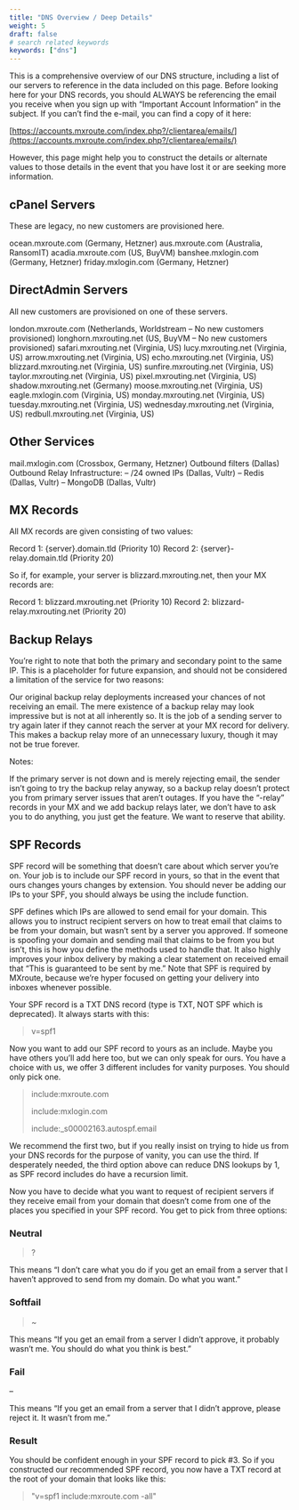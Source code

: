 ```yaml
---
title: "DNS Overview / Deep Details"
weight: 5
draft: false
# search related keywords
keywords: ["dns"]
---
```


This is a comprehensive overview of our DNS structure, including a list of our servers to reference in the data included on this page. Before looking here for your DNS records, you should ALWAYS be referencing the email you receive when you sign up with “Important Account Information” in the subject. If you can’t find the e-mail, you can find a copy of it here:

[https://accounts.mxroute.com/index.php?/clientarea/emails/](https://accounts.mxroute.com/index.php?/clientarea/emails/) 

However, this page might help you to construct the details or alternate values to those details in the event that you have lost it or are seeking more information.

## cPanel Servers

These are legacy, no new customers are provisioned here.

ocean.mxroute.com (Germany, Hetzner)
aus.mxroute.com (Australia, RansomIT)
acadia.mxroute.com (US, BuyVM)
banshee.mxlogin.com (Germany, Hetzner)
friday.mxlogin.com (Germany, Hetzner)

## DirectAdmin Servers

All new customers are provisioned on one of these servers.

london.mxroute.com (Netherlands, Worldstream – No new customers provisioned)
longhorn.mxrouting.net (US, BuyVM – No new customers provisioned)
safari.mxrouting.net (Virginia, US)
lucy.mxrouting.net (Virginia, US)
arrow.mxrouting.net (Virginia, US)
echo.mxrouting.net (Virginia, US)
blizzard.mxrouting.net (Virginia, US)
sunfire.mxrouting.net (Virginia, US)
taylor.mxrouting.net (Virginia, US)
pixel.mxrouting.net (Virginia, US)
shadow.mxrouting.net (Germany)
moose.mxrouting.net (Virginia, US)
eagle.mxlogin.com (Virginia, US)
monday.mxrouting.net (Virginia, US)
tuesday.mxrouting.net (Virginia, US)
wednesday.mxrouting.net (Virginia, US)
redbull.mxrouting.net (Virginia, US)

## Other Services

mail.mxlogin.com (Crossbox, Germany, Hetzner)
Outbound filters (Dallas)
Outbound Relay Infrastructure:
– /24 owned IPs (Dallas, Vultr)
– Redis (Dallas, Vultr)
– MongoDB (Dallas, Vultr)

## MX Records

All MX records are given consisting of two values:

Record 1: {server}.domain.tld (Priority 10)
Record 2: {server}-relay.domain.tld (Priority 20)

So if, for example, your server is blizzard.mxrouting.net, then your MX records are:

Record 1: blizzard.mxrouting.net (Priority 10)
Record 2: blizzard-relay.mxrouting.net (Priority 20)

## Backup Relays

You’re right to note that both the primary and secondary point to the same IP. This is a placeholder for future expansion, and should not be considered a limitation of the service for two reasons:

Our original backup relay deployments increased your chances of not receiving an email. The mere existence of a backup relay may look impressive but is not at all inherently so.
It is the job of a sending server to try again later if they cannot reach the server at your MX record for delivery. This makes a backup relay more of an unnecessary luxury, though it may not be true forever.

Notes:

If the primary server is not down and is merely rejecting email, the sender isn’t going to try the backup relay anyway, so a backup relay doesn’t protect you from primary server issues that aren’t outages.
If you have the “-relay” records in your MX and we add backup relays later, we don’t have to ask you to do anything, you just get the feature. We want to reserve that ability.

## SPF Records

SPF record will be something that doesn’t care about which server you’re on. Your job is to include our SPF record in yours, so that in the event that ours changes yours changes by extension. You should never be adding our IPs to your SPF, you should always be using the include function.

SPF defines which IPs are allowed to send email for your domain. This allows you to instruct recipient servers on how to treat email that claims to be from your domain, but wasn’t sent by a server you approved. If someone is spoofing your domain and sending mail that claims to be from you but isn’t, this is how you define the methods used to handle that. It also highly improves your inbox delivery by making a clear statement on received email that “This is guaranteed to be sent by me.” Note that SPF is required by MXroute, because we’re hyper focused on getting your delivery into inboxes whenever possible.

Your SPF record is a TXT DNS record (type is TXT, NOT SPF which is deprecated). It always starts with this:

> v=spf1

Now you want to add our SPF record to yours as an include. Maybe you have others you’ll add here too, but we can only speak for ours. You have a choice with us, we offer 3 different includes for vanity purposes. You should only pick one.

> include:mxroute.com
> 
> include:mxlogin.com
> 
> include:_s00002163.autospf.email

We recommend the first two, but if you really insist on trying to hide us from your DNS records for the purpose of vanity, you can use the third. If desperately needed, the third option above can reduce DNS lookups by 1, as SPF record includes do have a recursion limit.

Now you have to decide what you want to request of recipient servers if they receive email from your domain that doesn’t come from one of the places you specified in your SPF record. You get to pick from three options:

### Neutral

> ?

This means “I don’t care what you do if you get an email from a server that I haven’t approved to send from my domain. Do what you want.”

### Softfail

> ~

This means “If you get an email from a server I didn’t approve, it probably wasn’t me. You should do what you think is best.”

### Fail

–

This means “If you get an email from a server that I didn’t approve, please reject it. It wasn’t from me.”

### Result

You should be confident enough in your SPF record to pick #3. So if you constructed our recommended SPF record, you now have a TXT record at the root of your domain that looks like this:

> "v=spf1 include:mxroute.com -all"
